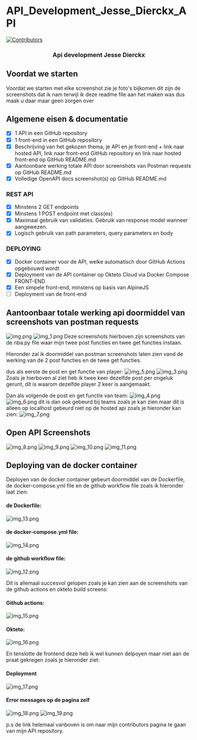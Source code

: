 # API_Development_Jesse_Dierckx_API


[![Contributors][contributors-shield]][contributors-url]


  <h3 align="center">Api development Jesse Dierckx</h3>



## Voordat we starten

Voordat we starten met elke screenshot zie je foto's bijkomen dit zijn de screenshots dat ik nam terwijl ik deze readme file aan het maken was dus maak u daar maar geen zorgen over

## Algemene eisen & documentatie

- [x] 1 API in een GitHub repository 
- [x] 1 front-end in een GitHub repository 
- [x] Beschrijving van het gekozen thema, je API en je front-end + link naar hosted API, link naar front-end GitHub repository en link naar hosted front-end op GitHub README.md 
- [x] Aantoonbare werking totale API door screenshots van Postman requests op GitHub README.md 
- [x] Volledige OpenAPI docs screenshot(s) op GitHub README.md 
### REST API 
- [x] Minstens 2 GET endpoints 
- [x] Minstens 1 POST endpoint met class(es) 
- [x] Maximaal gebruik van validaties. Gebruik van response model wanneer aangewezen. 
- [x] Logisch gebruik van path parameters, query parameters en body 
### DEPLOYING 
- [x] Docker container voor de API, welke automatisch door GitHub Actions opgebouwd wordt 
- [x] Deployment van de API container op Okteto Cloud via Docker Compose FRONT-END 
- [x] Een simpele front-end, minstens op basis van AlpineJS 
- [ ] Deployment van de front-end

## Aantoonbaar totale werking api doormiddel van screenshots van postman requests

![img.png](img.png)
![img_1.png](img_1.png)
Deze screenshots hierboven zijn screenshots van de nba.py file waar mijn twee post functies en twee get functies instaan.


Hieronder zal ik doormiddel van postman screenshots laten zien vand de werking van de 2 post functies en de twee get functies.

dus als eerste de post en get functie van player:
![img_5.png](img_5.png)
![img_3.png](img_3.png)
Zoals je hierboven al ziet heb ik twee keer dezelfde post per ongeluk gerunt, dit is waarom dezelfde player 2 keer is aangemaakt.


Dan als volgende de post en get functie van team:
![img_4.png](img_4.png)
![img_6.png](img_6.png)
dit is dan ook gebeurd bij teams zoals je kan zien maar dit is alleen op localhost gebeurd niet op de hosted api zoals je hieronder kan zien:
![img_7.png](img_7.png)

## Open API Screenshots
![img_8.png](img_8.png)
![img_9.png](img_9.png)
![img_10.png](img_10.png)
![img_11.png](img_11.png)

## Deploying van de docker container
Deployen van de docker container gebeurt doormiddel van de Dockerfile, de docker-compose.yml file en de github workflow file zoals ik hieronder laat zien:

#### de Dockerfile:
![img_13.png](img_13.png)
#### de docker-compose.yml file:
![img_14.png](img_14.png)
#### de github workflow file:
![img_12.png](img_12.png)

Dit is allemaal succesvol gelopen zoals je kan zien aan de screenshots van de github actions en okteto build screens:
#### Github actions:
![img_15.png](img_15.png)

#### Okteto:
![img_16.png](img_16.png)

En tenslotte de frontend deze heb ik wel kunnen delpoyen maar niet aan de praat gekregen zoals je hieronder ziet:

#### Deployment
![img_17.png](img_17.png)

#### Error messages op de pagina zelf
![img_18.png](img_18.png)
![img_19.png](img_19.png)

p.s de link helemaal vanboven is om naar mijn contributors pagina te gaan van mijn API repository.


[contributors-shield]: https://img.shields.io/github/contributors/othneildrew/Best-README-Template.svg?style=for-the-badge
[contributors-url]: https://github.com/JesseDierckx/api-development-jesse-dierckx-api/graphs/contributors
